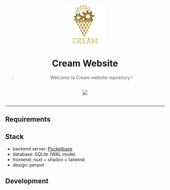 <div align="center">
  <img src="./resources/images/logo_370x370.png" height="128" />
  <br />
  <h1>Cream Website</h1>
  <blockquote>
  <p>Welcome to Cream website repository !</p>
  </blockquote>
  <br />
  <img src="https://forthebadge.com/images/badges/built-with-love.svg" />
  <br />
  <br />
</div>

---

## Requirements

## Stack

- backend server: [Pocketbase](https://pocketbase.io/)
- database: SQLite (WAL mode)
- frontend: nuxt + shadcn + tailwind
- design: penpot

## Development
